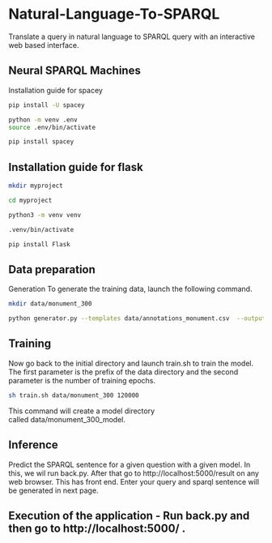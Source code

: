 # Natural-Language-To-SPARQL
Translate a query in natural language to SPARQL query with an interactive web based interface.
## Neural SPARQL Machines
Installation guide for spacey
```bash
pip install -U spacey
```
```bash
python -m venv .env
source .env/bin/activate
```
```bash
pip install spacey
```
## Installation guide for flask

```bash
mkdir myproject
```
```bash
cd myproject
```
```bash
python3 -m venv venv
```
```bash
.venv/bin/activate
```
```bash
pip install Flask
```

## Data preparation
Generation
To generate the training data, launch the following command.

```bash
mkdir data/monument_300
```
```bash
python generator.py --templates data/annotations_monument.csv  --output data/monument_300
```
## Training
Now go back to the initial directory and launch train.sh to train the model. The first parameter is the prefix of the data directory and the second parameter is the number of training epochs.
```bash
sh train.sh data/monument_300 120000
```
This command will create a model directory called data/monument_300_model.
## Inference
Predict the SPARQL sentence for a given question with a given model.
In this, we wil run back.py. After that go to http://localhost:5000/result on any web browser. This has front end. Enter your query and sparql sentence will be generated in next page.
## Execution of the application - Run back.py and then go to http://localhost:5000/ .
